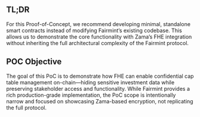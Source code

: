 ## TL;DR

For this Proof-of-Concept, we recommend developing minimal, standalone smart contracts instead of modifying Fairmint’s existing codebase. This allows us to demonstrate the core functionality with Zama’s FHE integration without inheriting the full architectural complexity of the Fairmint protocol.

## POC Objective

The goal of this PoC is to demonstrate how FHE can enable confidential cap table management on-chain—hiding sensitive investment data while preserving stakeholder access and functionality. While Fairmint provides a rich production-grade implementation, the PoC scope is intentionally narrow and focused on showcasing Zama-based encryption, not replicating the full protocol.
